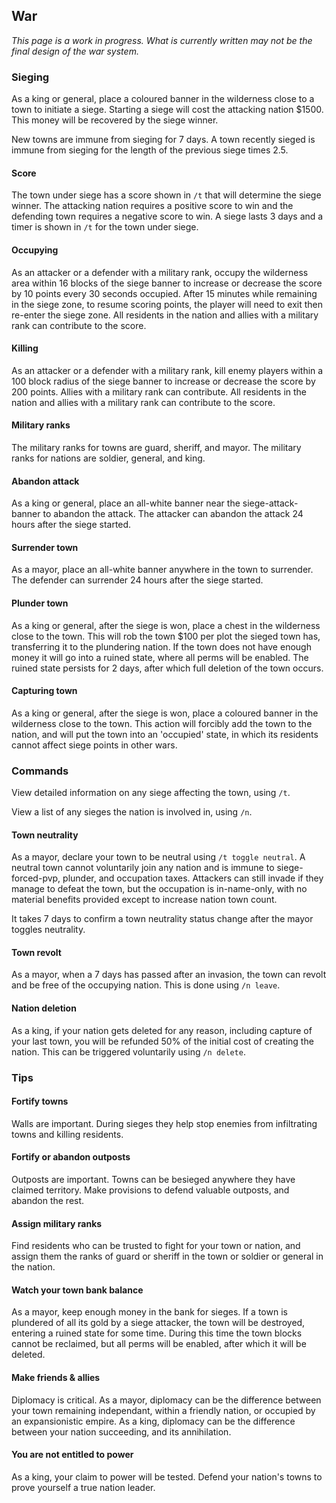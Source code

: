 ## War

_This page is a work in progress. What is currently written may not be the final design of the war system._

### Sieging

As a king or general, place a coloured banner in the wilderness close to a town to initiate a siege. Starting a siege will cost the attacking nation $1500. This money will be recovered by the siege winner. 

New towns are immune from sieging for 7 days. A town recently sieged is immune from sieging for the length of the previous siege times 2.5.

#### Score

The town under siege has a score shown in `/t` that will determine the siege winner. The attacking nation requires a positive score to win and the defending town requires a negative score to win. A siege lasts 3 days and a timer is shown in `/t` for the town under siege.

#### Occupying
As an attacker or a defender with a military rank, occupy the wilderness area within 16 blocks of the siege banner to increase or decrease the score by 10 points every 30 seconds occupied. After 15 minutes while remaining in the siege zone, to resume scoring points, the player will need to exit then re-enter the siege zone. All residents in the nation and allies with a military rank can contribute to the score.

#### Killing
As an attacker or a defender with a military rank, kill enemy players within a 100 block radius of the siege banner to increase or decrease the score by 200 points. Allies with a military rank can contribute. All residents in the nation and allies with a military rank can contribute to the score.

#### Military ranks

The military ranks for towns are guard, sheriff, and mayor. The military ranks for nations are soldier, general, and king.

#### Abandon attack
As a king or general, place an all-white banner near the siege-attack-banner to abandon the attack. The attacker can abandon the attack 24 hours after the siege started.

#### Surrender town
As a mayor, place an all-white banner anywhere in the town to surrender. The defender can surrender 24 hours after the siege started.

#### Plunder town
As a king or general, after the siege is won, place a chest in the wilderness close to the town. This will rob the town $100 per plot the sieged town has, transferring it to the plundering nation. If the town does not have enough money it will go into a ruined state, where all perms will be enabled. The ruined state persists for 2 days, after which full deletion of the town occurs.

#### Capturing town
As a king or general, after the siege is won, place a coloured banner in the wilderness close to the town. This action will forcibly add the town to the nation, and will put the town into an 'occupied' state, in which its residents cannot affect siege points in other wars. 

### Commands

View detailed information on any siege affecting the town, using `/t`.

View a list of any sieges the nation is involved in, using `/n`.

#### Town neutrality
As a mayor, declare your town to be neutral using `/t toggle neutral`. A neutral town cannot voluntarily join any nation and is immune to siege-forced-pvp, plunder, and occupation taxes. Attackers can still invade if they manage to defeat the town, but the occupation is in-name-only, with no material benefits provided except to increase nation town count.

It takes 7 days to confirm a town neutrality status change after the mayor toggles neutrality.

#### Town revolt
As a mayor, when a 7 days has passed after an invasion, the town can revolt and be free of the occupying nation. This is done using `/n leave`.

#### Nation deletion
As a king, if your nation gets deleted for any reason, including capture of your last town, you will be refunded 50% of the initial cost of creating the nation. This can be triggered voluntarily using `/n delete`.

### Tips

#### Fortify towns
Walls are important. During sieges they help stop enemies from infiltrating towns and killing residents.

#### Fortify or abandon outposts
Outposts are important. Towns can be besieged anywhere they have claimed territory.  Make provisions to defend valuable outposts, and abandon the rest.

#### Assign military ranks
Find residents who can be trusted to fight for your town or nation, and assign them the ranks of guard or sheriff in the town or soldier or general in the nation.

#### Watch your town bank balance
As a mayor, keep enough money in the bank for sieges. If a town is plundered of all its gold by a siege attacker, the town will be destroyed, entering a ruined state for some time. During this time the town blocks cannot be reclaimed, but all perms will be enabled, after which it will be deleted.

#### Make friends & allies
Diplomacy is critical.  As a mayor, diplomacy can be the difference between your town remaining independant, within a friendly nation, or occupied by an expansionistic empire. As a king, diplomacy can be the difference between your nation succeeding, and its annihilation.

#### You are not entitled to power
As a king, your claim to power will be tested. Defend your nation's towns to prove yourself a true nation leader.

